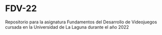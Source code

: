 # FDV-22
Repositorio para la asignatura Fundamentos del Desarrollo de Videojuegos cursada en la Universidad de La Laguna durante el año 2022
